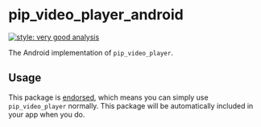 # pip_video_player_android

[![style: very good analysis][very_good_analysis_badge]][very_good_analysis_link]

The Android implementation of `pip_video_player`.

## Usage

This package is [endorsed][endorsed_link], which means you can simply use `pip_video_player`
normally. This package will be automatically included in your app when you do.

[endorsed_link]: https://flutter.dev/docs/development/packages-and-plugins/developing-packages#endorsed-federated-plugin
[very_good_analysis_badge]: https://img.shields.io/badge/style-very_good_analysis-B22C89.svg
[very_good_analysis_link]: https://pub.dev/packages/very_good_analysis